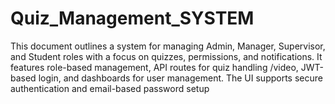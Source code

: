 # Quiz_Management_SYSTEM
This document outlines a system for managing Admin, Manager, Supervisor, and Student roles with a focus on quizzes, permissions, and notifications. It features role-based management, API routes for quiz handling /video, JWT-based login, and dashboards for user management. The UI supports secure authentication and email-based password setup

